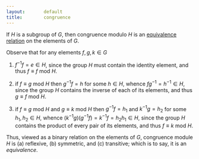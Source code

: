 ```yaml
---
layout:       default
title:        congruence
---
```








 







<lemma markdown="block"><span class="lede"><span>
If $H$ is a subgroup of $G$, then congruence modulo $H$ is an [equivalence relation](https://en.wikipedia.org/wiki/Equivalence_relation ) on the elements of $G$.
</lemma>

<proof markdown="block"><span class="lede"><span>
Observe that for any elements $f, g, k ∈ G$

1. $f^{-1} f = e ∈ H$, since the group $H$ must contain the identity element, and thus $f ≡ f \text{ mod } H$.

2. if $f ≡ g \text{ mod } H$ then $g^{-1} f = h$ for some $h ∈ H$, whence $f g^{-1} = h^{-1} ∈ H$, since the group $H$ contains the inverse of each of its elements, and thus $g ≡ f \text{ mod } H$.

3. if $f ≡ g \text{ mod } H$ and $g ≡ k \text{ mod } H$ then $g^{-1} f = h_1$ and $k^{-1} g = h_2$ for some $h_1, h_2 ∈ H$, whence $(k^{-1} g)(g^{-1} f) = k^{-1} f = h_2 h_1 ∈ H$, since the group $H$ contains the product of every pair of its elements, and thus $f ≡ k \text{ mod } H$.

Thus, viewed as a binary relation on the elements of $G$, congruence module $H$ is (a) reflexive, (b) symmetric, and (c) transitive; which is to say, it is an *equivalence*. <span class="qed"></span>
</proof>
